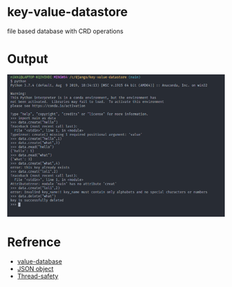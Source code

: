 # key-value-datastore

file based database with CRD operations

# Output

![curl -s 'https://raw.githubusercontent.com/nickpurswani/key-value-datastore/main/README.md' | egrep -o '`\w+`' | tr -d '`' | cowsay -W50](Ss.png)

# Refrence

- [value-database](https://en.wikipedia.org/wiki/Key%E2%80%93value_database)
- [JSON object](https://www.w3schools.com/js/js_json_objects.asp)
- [Thread-safety](https://en.wikipedia.org/wiki/Thread_safety)
